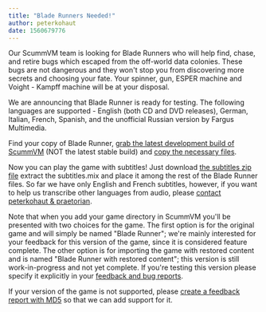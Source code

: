 ```yaml
---
title: "Blade Runners Needed!"
author: peterkohaut
date: 1560679776
---
```


Our ScummVM team is looking for Blade Runners who will help find, chase, and retire bugs which escaped from the off-world data colonies. These bugs are not dangerous and they won't stop you from discovering more secrets and choosing your fate. Your spinner, gun, ESPER machine and Voight - Kampff machine will be at your disposal.

We are announcing that Blade Runner is ready for testing. The following languages are supported - English (both CD and DVD releases), German, Italian, French, Spanish, and the unofficial Russian version by Fargus Multimedia.

Find your copy of Blade Runner, [grab the latest development build of ScummVM](https://buildbot.scummvm.org/builds.html) (NOT the latest stable build) and [copy the necessary files](https://wiki.scummvm.org/index.php?title=Datafiles#Blade_Runner).

Now you can play the game with subtitles! Just download [the subtitles zip file](https://www.scummvm.org/games/#bladerunner) extract the subtitles.mix and place it among the rest of the Blade Runner files. So far we have only English and French subtitles, however, if you want to help us transcribe other languages from audio, please [contact peterkohaut & praetorian](https://www.scummvm.org/contact/).

Note that when you add your game directory in ScummVM you'll be presented with two choices for the game. The first option is for the original game and will simply be named "Blade Runner"; we're mainly interested for your feedback for this version of the game, since it is considered feature complete. The other option is for importing the game with restored content and is named "Blade Runner with restored content"; this version is still work-in-progress and not yet complete. If you're testing this version please specify it explicitly in your [feedback and bug reports](https://bugs.scummvm.org/).

If your version of the game is not supported, please [create a feedback report with MD5](https://wiki.scummvm.org/index.php/Reporting_unknown_MD5_checksums) so that we can add support for it.
